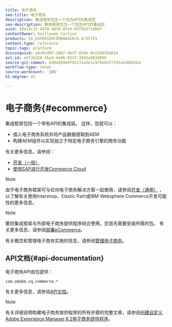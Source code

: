 ```yaml
---
title: 电子商务
seo-title: 电子商务
description: 集成框架包含一个包含API的集成层
seo-description: 集成框架包含一个包含API的集成层
uuid: 39a13c2f-4478-4030-8fe4-03f5b271d04f
contentOwner: Guillaume Carlino
products: SG_EXPERIENCEMANAGER/6.4/SITES
content-type: reference
topic-tags: platform
discoiquuid: a8c0cd0f-268f-4b37-83de-0ccbd819a016
exl-id: a5f36d26-1be4-4e06-9237-3943e903d850
source-git-commit: bd94d3949f0117aa3e1c9f0e84f7293a5d6b03b4
workflow-type: tm+mt
source-wordcount: '186'
ht-degree: 4%

---
```


# 电子商务{#ecommerce}

集成框架包括一个带有API的集成层。 这样，您就可以：

* 插入电子商务系统并将产品数据提取到AEM
* 构建AEM组件以实现独立于特定电子商务引擎的商务功能

有关更多信息，请参阅：

* [开发（一般）](/help/sites-developing/generic.md)
* [使用SAP进行开发Commerce Cloud](/help/sites-developing/sap-commerce-cloud.md)

>[!NOTE]
>
>由于电子商务框架可与任何电子商务解决方案一起使用，请参阅[开发（通用）](/help/sites-developing/generic.md) ，以了解有关使用Intershop、Elastic Path或IBM Websphere Commerce开发可能性的更多信息。

>[!NOTE]
>
>要将集成框架与外部电子商务提供程序结合使用，您首先需要安装所需的包。 有关更多信息，请参阅[部署eCommerce](/help/sites-deploying/ecommerce.md)。
>
>有关概念和管理电子商务实施的信息，请参阅[管理电子商务](/help/sites-administering/ecommerce.md)。

## API文档{#api-documentation}

电子商务API由包提供：

`com.adobe.cq.commerce.*`

有关更多信息，请参阅[API文档](https://helpx.adobe.com/experience-manager/6-4/sites/developing/using/reference-materials/javadoc/index.html)。

>[!NOTE]
>
>有关详细说明构建电子商务提供程序的所有步骤的完整文章，请参阅[创建自定义Adobe Experience Manager 6.2电子商务提供程序](https://helpx.adobe.com/cn/experience-manager/using/ecommerce62.html)。
